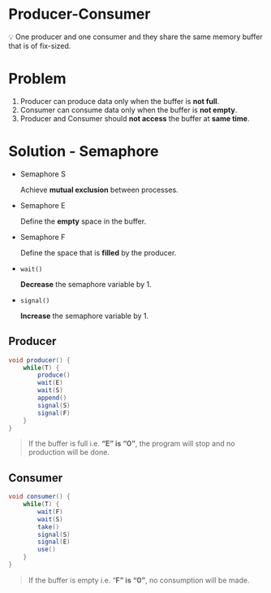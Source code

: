 # Producer-Consumer

<aside>
💡 One producer and one consumer and they share the same memory buffer that is of fix-sized.

</aside>

# Problem

1. Producer can produce data only when the buffer is **not full**.
2. Consumer can consume data only when the buffer is **not empty**.
3. Producer and Consumer should **not access** the buffer at **same time**.

# Solution - Semaphore

- Semaphore S
    
    Achieve **mutual exclusion** between processes.
    
- Semaphore E
    
    Define the **empty** space in the buffer.
    
- Semaphore F
    
    Define the space that is **filled** by the producer.
    
- `wait()`
    
    **Decrease** the semaphore variable by 1.
    
- `signal()`
    
    **Increase** the semaphore variable by 1.
    

## Producer

```java
void producer() {
    while(T) {
        produce()
        wait(E)
        wait(S)
        append()
        signal(S)
        signal(F)
    }
}
```

> If the buffer is full i.e. **“E” is “0”**, the program will stop and no production will be done.
> 

## Consumer

```java
void consumer() {
    while(T) {
        wait(F)
        wait(S)
        take()
        signal(S)
        signal(E)
        use()
    }
}
```

> If the buffer is empty i.e. “**F” is “0”**, no consumption will be made.
> 
